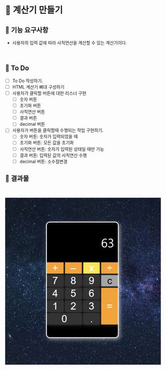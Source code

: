 # 🎈 계산기 만들기

## 🎯 기능 요구사항

- 사용자의 입력 값에 따라 사칙연산을 계산할 수 있는 계산기이다.

<br>

## 🚀 To Do

- [ ] To Do 작성하기.
- [ ] HTML 계산기 뼈대 구성하기
- [ ] 사용자가 클릭할 버튼에 대한 리스너 구현
  - [ ] 숫자 버튼
  - [ ] 초기화 버튼
  - [ ] 사칙연산 버튼
  - [ ] 결과 버튼
  - [ ] decimal 버튼
- [ ] 사용자가 버튼을 클릭할때 수행되는 작업 구현하기.
  - [ ] 숫자 버튼: 숫자가 입력되었을 때
  - [ ] 초기화 버튼: 모든 값을 초기화
  - [ ] 사칙연산 버튼: 숫자가 입력된 상태일 때만 가능
  - [ ] 결과 버튼: 입력된 값의 사칙연산 수행
  - [ ] decimal 버튼: 소수점변경

## 🔖 결과물
<br>

![result](./result.JPG)